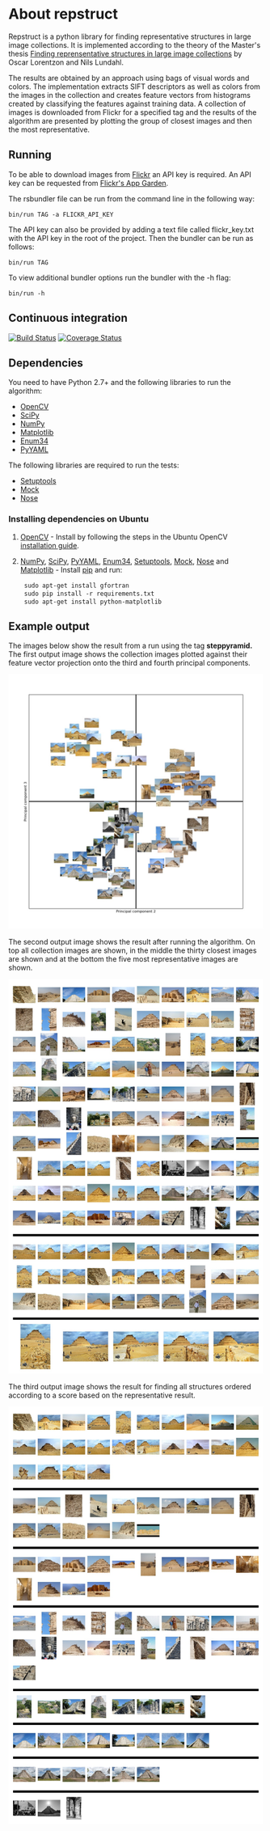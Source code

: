 # About repstruct

Repstruct is a python library for finding representative structures in large image collections. It is implemented according to the theory of the Master's thesis [Finding reprensentative structures in large image collections](http://www2.maths.lth.se/vision/education/pages/OscarNils09/) by Oscar Lorentzon and Nils Lundahl.

The results are obtained by an approach using bags of visual words and colors. The implementation extracts SIFT descriptors as well as colors from the images in the collection and creates feature vectors from histograms created by classifying the features against training data. A collection of images is downloaded from Flickr for a specified tag and the results of the algorithm are presented by plotting the group of closest images and then the most representative.

## Running
To be able to download images from [Flickr](https://www.flickr.com/) an API key is required. An API key can be requested from [Flickr's App Garden](https://www.flickr.com/services/apps/create/).

The rsbundler file can be run from the command line in the following way:

	bin/run TAG -a FLICKR_API_KEY

The API key can also be provided by adding a text file called flickr_key.txt with the API key in the root of the project. Then the bundler can be run as follows:

	bin/run TAG

To view additional bundler options run the bundler with the -h flag:
	
	bin/run -h
	
## Continuous integration

[![Build Status](https://travis-ci.org/oscarlorentzon/repstruct.svg?branch=master)](https://travis-ci.org/oscarlorentzon/repstruct)
[![Coverage Status](https://coveralls.io/repos/oscarlorentzon/repstruct/badge.svg?branch=master)](https://coveralls.io/r/oscarlorentzon/repstruct?branch=master)

## Dependencies
You need to have Python 2.7+ and the following libraries to run the algorithm:

* [OpenCV][]
* [SciPy][]
* [NumPy][]
* [Matplotlib][]
* [Enum34][]
* [PyYAML][]

The following libraries are required to run the tests:

* [Setuptools][]
* [Mock][]
* [Nose][]

### Installing dependencies on Ubuntu

1. [OpenCV][] - Install by following the steps in the Ubuntu OpenCV [installation guide](https://help.ubuntu.com/community/OpenCV).

2. [NumPy][], [SciPy][], [PyYAML][], [Enum34][], [Setuptools][], [Mock][], [Nose][] and [Matplotlib][] - Install [pip](https://pypi.python.org/pypi/pip) and run:

        sudo apt-get install gfortran
        sudo pip install -r requirements.txt
        sudo apt-get install python-matplotlib

## Example output

The images below show the result from a run using the tag **steppyramid.** The first output image shows the collection images plotted against their feature vector projection onto the third and fourth principal components. 

![PCA](example/pca.jpg)

The second output image shows the result after running the algorithm. On top all collection images are shown, in the middle the thirty closest images are shown and at the bottom the five most representative images are shown.

![Representative](example/representative.jpg)

The third output image shows the result for finding all structures ordered according to a score based on the representative result.

![Structures](example/structures.jpg)

[OpenCV]: http://opencv.org/ (Computer vision and machine learning software library)
[NumPy]: http://www.numpy.org/ (Scientific computing with Python)
[SciPy]: http://www.scipy.org/ (Fundamental library for scientific computing)
[Matplotlib]: http://matplotlib.sourceforge.net (Plotting in python)
[Enum34]: https://pypi.python.org/pypi/enum34 (Enum support in python 2.*)
[PyYAML]: http://pyyaml.org/ (YAML implementations for Python)
[Setuptools]: http://pythonhosted.org/setuptools/ (Python project packaging)
[Mock]: http://www.voidspace.org.uk/python/mock/ (Mocking and testing library)
[Nose]: https://nose.readthedocs.org/en/latest/ (Unit test extensions)
